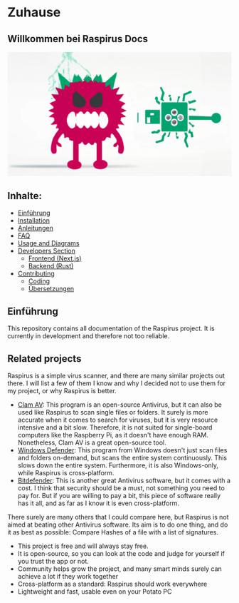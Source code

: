
# Zuhause

## Willkommen bei Raspirus Docs
![Full banner logo](../img/banner_logo.png)

## Inhalte:
- [Einführung](#introduction)
- [Installation](installation.md)
- [Anleitungen](guides.md)
- [FAQ](faq.md)
- [Usage and Diagrams](usage.md)
- [Developers Section](developers/index.md)
    - [Frontend (Next.js)](developers/frontend.md)
    - [Backend (Rust)](developers/backend.md)
- [Contributing](contributing/index.md)
    - [Coding](contributing/coding.md)
    - [Übersetzungen](contributing/translations.md)

## Einführung
This repository contains all documentation of the Raspirus project. It is currently in development and therefore not too reliable.

## Related projects
Raspirus is a simple virus scanner, and there are many similar projects out there. I will list a few of them I know and why I decided not to use them for my project, or why Raspirus is better.

- [Clam AV](https://www.clamav.net/): This program is an open-source Antivirus, but it can also be used like Raspirus to scan single files or folders. It surely is more accurate when it comes to search for viruses, but it is very resource intensive and a bit slow. Therefore, it is not suited for single-board computers like the Raspberry Pi, as it doesn't have enough RAM. Nonetheless, Clam AV is a great open-source tool.
- [Windows Defender](https://www.microsoft.com/en-us/windows/comprehensive-security): This program from Windows doesn't just scan files and folders on-demand, but scans the entire system continuously. This slows down the entire system. Furthermore, it is also Windows-only, while Raspirus is cross-platform.
- [Bitdefender](https://www.bitdefender.com/): This is another great Antivirus software, but it comes with a cost. I think that security should be a must, not something you need to pay for. But if you are willing to pay a bit, this piece of software really has it all, and as far as I know it is even cross-platform.

There surely are many others that I could compare here, but Raspirus is not aimed at beating other Antivirus software. Its aim is to do one thing, and do it as best as possible: Compare Hashes of a file with a list of signatures.

- This project is free and will always stay free.
- It is open-source, so you can look at the code and judge for yourself if you trust the app or not.
- Community helps grow the project, and many smart minds surely can achieve a lot if they work together
- Cross-platform as a standard: Raspirus should work everywhere
- Lightweight and fast, usable even on your Potato PC